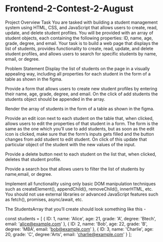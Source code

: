 # Frontend-2-Contest-2-August

Project Overview
Task
You are tasked with building a student management system using HTML, CSS, and JavaScript that allows users to create, read, update, and delete student profiles. You will be provided with an array of student objects, each containing the following properties: ID, name, age, grade, degree, and email.
Your task is to build a web page that displays the list of students, provides functionality to create, read, update, and delete student profiles, and allows users to search for specific students by name, email, or degree.

Problem Statement
Display the list of students on the page in a visually appealing way, including all properties for each student in the form of a table as shown in the figma.


Provide a form that allows users to create new student profiles by entering their name, age, grade, degree, and email. On the click of add students the students object should be appended in the array.


Render the array of students in the form of a table as shown in the figma.


Provide an edit icon next to each student on the table that, when clicked, allows users to edit the properties of that student in a form. The form is the same as the one which you’ll use to add students, but as soon as the edit icon is clicked, make sure that the form’s inputs gets filled and the button changes from add student to edit student. On click of this update that particular object of the student with the new values of the input.


Provide a delete button next to each student on the list that, when clicked, deletes that student profile.


Provide a search box that allows users to filter the list of students by name,email, or degree.


Implement all functionality using only basic DOM manipulation techniques such as createElement(), appendChild(), removeChild(), innerHTML, etc. You should not use external libraries or advanced JavaScript features such as fetch(), promises, async/await, etc.


The StudentsArray that you’ll create should look something like this -


const students = [
  {
    ID: 1,
    name: 'Alice',
    age: 21,
    grade: 'A',
    degree: 'Btech',
    email: 'alice@example.com'
  },
  {
    ID: 2,
    name: 'Bob',
    age: 22,
    grade: 'B',
    degree: 'MBA',
    email: 'bob@example.com'
  },
  {
    ID: 3,
    name: 'Charlie',
    age: 20,
    grade: 'C',
    degree:'Arts',
    email: 'charlie@example.com'
  }
]; 


